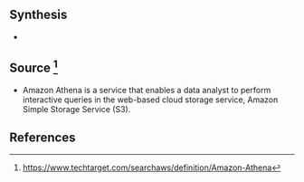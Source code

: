 ## Synthesis
- 
## Source [^1]
- Amazon Athena is a service that enables a data analyst to perform interactive queries in the web-based cloud storage service, Amazon Simple Storage Service (S3).
## References

[^1]: https://www.techtarget.com/searchaws/definition/Amazon-Athena